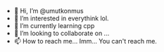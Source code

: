- 👋 Hi, I’m @umutkonmus
- 👀 I’m interested in everythink lol.
- 🌱 I’m currently learning cpp
- 💞️ I’m looking to collaborate on ...
- 📫 How to reach me... Imm... You can't reach me.

<!---
umutkonmus/umutkonmus is a ✨ special ✨ repository because its `README.md` (this file) appears on your GitHub profile.
You can click the Preview link to take a look at your changes.
--->
